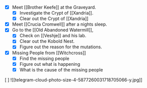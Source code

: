
- [x] Meet [[Brother Keefe]] at the Graveyard.
	- [x] Investigate the Crypt of [[Xandria]].
	- [x] Clear out the Crypt of [[Xandria]]

- [x] Meet [[Crucia Cromwell]] after a nights sleep.
- [x] Go to the [[Old Abandoned Watermill]], 
	- [x] Check on [[Veshje]] and his lab.
	- [x] Clear out the Kobold Nest.
	- [x] Figure out the reason for the mutations.

- [x]  Missing People from [[Witchcross]]
	- [x] Find the missing people
	- [x] Figure out what is happening
	- [x] What is the cause of the missing people
 
[ ]
![[telegram-cloud-photo-size-4-5877260031718705066-y.jpg]]